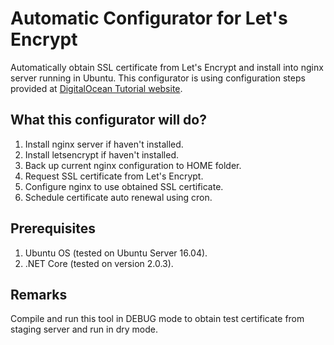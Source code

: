 # Automatic Configurator for Let's Encrypt

Automatically obtain SSL certificate from Let's Encrypt and install into nginx server running in Ubuntu. This configurator is using configuration steps provided at [DigitalOcean Tutorial website](https://www.digitalocean.com/community/tutorials/how-to-secure-nginx-with-let-s-encrypt-on-ubuntu-16-04).

## What this configurator will do?

1. Install nginx server if haven't installed.
2. Install letsencrypt if haven't installed.
3. Back up current nginx configuration to HOME folder.
4. Request SSL certificate from Let's Encrypt.
5. Configure nginx to use obtained SSL certificate.
6. Schedule certificate auto renewal using cron.

## Prerequisites

1. Ubuntu OS (tested on Ubuntu Server 16.04).
2. .NET Core (tested on version 2.0.3).

## Remarks

Compile and run this tool in DEBUG mode to obtain test certificate from staging server and run in dry mode.
